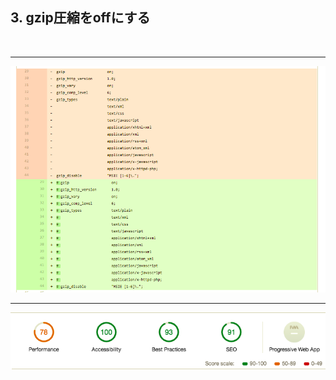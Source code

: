 ## 3. gzip圧縮をoffにする

<br/>

---

<img src="../assets/score-3_1.png" />

---

<img src="../assets/score-3.png" width="640" />